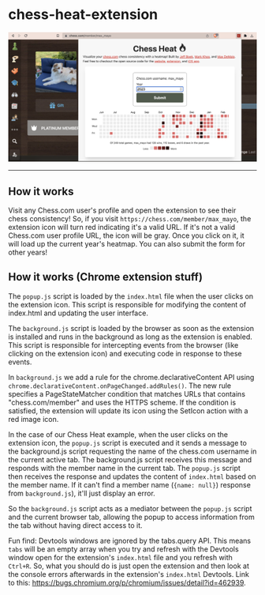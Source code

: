 # chess-heat-extension

![extension screenshot](./static/screenshot.png)

---

## How it works

Visit any Chess.com user's profile and open the extension to see their chess consistency! So, if you visit `https://chess.com/member/max_mayo`, the extension icon will turn red indicating it's a valid URL. If it's not a valid Chess.com user profile URL, the icon will be gray. Once you click on it, it will load up the current year's heatmap. You can also submit the form for other years!

## How it works (Chrome extension stuff)

The `popup.js` script is loaded by the `index.html` file when the user clicks on the extension icon. This script is responsible for modifying the content of index.html and updating the user interface.

The `background.js` script is loaded by the browser as soon as the extension is installed and runs in the background as long as the extension is enabled. This script is responsible for intercepting events from the browser (like clicking on the extension icon) and executing code in response to these events.

In `background.js` we add a rule for the chrome.declarativeContent API using `chrome.declarativeContent.onPageChanged.addRules()`. The new rule specifies a PageStateMatcher condition that matches URLs that contains "chess.com/member" and uses the HTTPS scheme. If the condition is satisfied, the extension will update its icon using the SetIcon action with a red image icon.

In the case of our Chess Heat example, when the user clicks on the extension icon, the `popup.js` script is executed and it sends a message to the background.js script requesting the name of the chess.com username in the current active tab. The background.js script receives this message and responds with the member name in the current tab. The `popup.js` script then receives the response and updates the content of `index.html` based on the member name. If it can't find a member name (`{name: null}`) response from `background.js`), it'll just display an error.

So the `background.js` script acts as a mediator between the `popup.js` script and the current browser tab, allowing the popup to access information from the tab without having direct access to it.

Fun find: Devtools windows are ignored by the tabs.query API. This means `tabs` will be an empty array when you try and refresh with the Devtools window open for the extension's `index.html` file and you refresh with `Ctrl+R`. So, what you should do is just open the extension and then look at the console errors afterwards in the extension's `index.html` Devtools. Link to this: https://bugs.chromium.org/p/chromium/issues/detail?id=462939.
